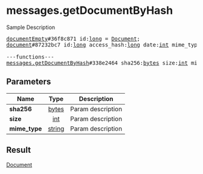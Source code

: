 # messages.getDocumentByHash

Sample Description

<pre>
<a href="../constructor/documentEmpty.md">documentEmpty</a>#36f8c871 id:<a href="../type/long.md">long</a> = <a href="../type/Document.md">Document</a>;
<a href="../constructor/document.md">document</a>#87232bc7 id:<a href="../type/long.md">long</a> access_hash:<a href="../type/long.md">long</a> date:<a href="../type/int.md">int</a> mime_type:<a href="../type/string.md">string</a> size:<a href="../type/int.md">int</a> thumb:<a href="../type/PhotoSize.md">PhotoSize</a> dc_id:<a href="../type/int.md">int</a> version:<a href="../type/int.md">int</a> attributes:Vector&lt;<a href="../type/DocumentAttribute.md">DocumentAttribute</a>&gt; = <a href="../type/Document.md">Document</a>;

---functions---
<a href="../method/messages.getDocumentByHash.md">messages.getDocumentByHash</a>#338e2464 sha256:<a href="../type/bytes.md">bytes</a> size:<a href="../type/int.md">int</a> mime_type:<a href="../type/string.md">string</a> = <a href="../type/Document.md">Document</a>;
</pre>
## Parameters

| Name | Type | Description |
|------|:----:|-------------|
| **sha256** | <a href="../type/bytes.md">bytes</a> | Param description |
| **size** | <a href="../type/int.md">int</a> | Param description |
| **mime_type** | <a href="../type/string.md">string</a> | Param description |

## Result

<a href="../type/Document.md">Document</a>

